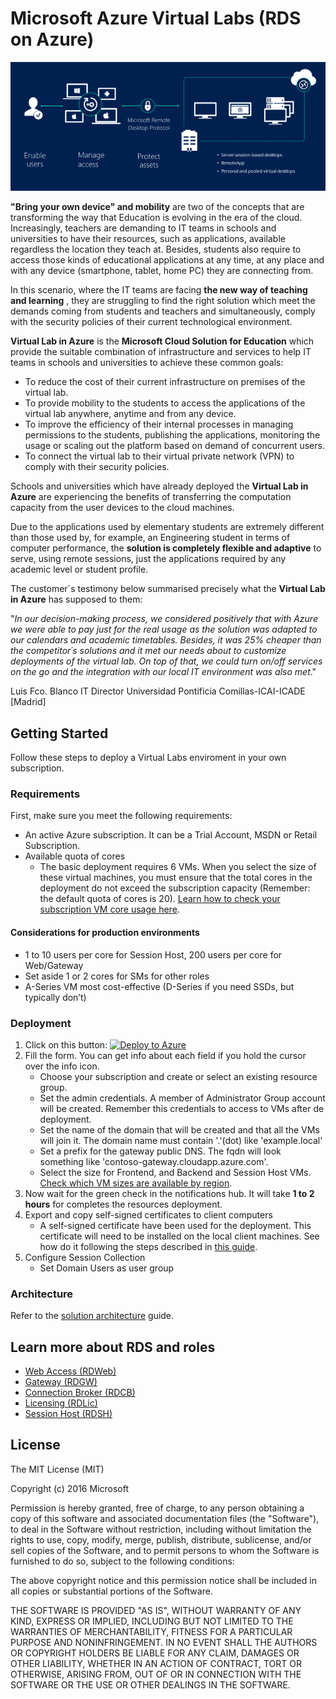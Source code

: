 # **Microsoft Azure Virtual Labs (RDS on Azure)**

![RDS](./Documentation/imagenes/rds-overview.png)

**"Bring your own device" and mobility** are two of the concepts that are transforming the way that Education is evolving in the era of the cloud. Increasingly, teachers are demanding to IT teams in schools and universities to have their resources, such as applications, available regardless the location they teach at. Besides, students also require to access those kinds of educational applications at any time, at any place and with any device (smartphone, tablet, home PC) they are connecting from.

In this scenario, where the IT teams are facing **the new way of teaching and learning** , they are struggling to find the right solution which meet the demands coming from students and teachers and simultaneously, comply with the security policies of their current technological environment.

**Virtual Lab in Azure** is the **Microsoft Cloud Solution for Education** which provide the suitable combination of infrastructure and services to help IT teams in schools and universities to achieve these common goals:

- To reduce the cost of their current infrastructure on premises of the virtual lab.
- To provide mobility to the students to access the applications of the virtual lab anywhere, anytime and from any device.
- To improve the efficiency of their internal processes in managing permissions to the students, publishing the applications, monitoring the usage or scaling out the platform based on demand of concurrent users.
- To connect the virtual lab to their virtual private network (VPN) to comply with their security policies.

Schools and universities which have already deployed the **Virtual Lab in Azure** are experiencing the benefits of transferring the computation capacity from the user devices to the cloud machines.

Due to the applications used by elementary students are extremely different than those used by, for example, an Engineering student in terms of computer performance, the **solution is completely flexible and adaptive** to serve, using remote sessions, just the applications required by any academic level or student profile.

The customer´s testimony below summarised precisely what the **Virtual Lab in Azure** has supposed to them:

&quot;_In our decision-making process, we considered positively that with Azure we were able to pay just for the real usage as the solution was adapted to our calendars and academic timetables. Besides, it was 25% cheaper than the competitor´s solutions and it met our needs about to customize deployments of the virtual lab. On top of that, we could turn on/off services on the go and the integration with our local IT environment was also met_.&quot;

Luis Fco. Blanco
IT Director
Universidad Pontificia Comillas-ICAI-ICADE [Madrid]

## Getting Started

Follow these steps to deploy a Virtual Labs enviroment in your own subscription.

### Requirements

First, make sure you meet the following requirements:

* An active Azure subscription. It can be a Trial Account, MSDN or Retail Subscription.
* Available quota of cores
  * The basic deployment requires 6 VMs. When you select the size of these virtual machines, you must ensure that the total cores in the deployment do not exceed the subscription capacity (Remember: the default quota of cores is 20). [Learn how to check your subscription VM core usage here](https://blogs.msdn.microsoft.com/madan/2016/10/25/check-azure-resource-manager-arm-vm-core-storage-usage-using-powershell/).
  
#### Considerations for production environments

* 1 to 10 users per core for Session Host, 200 users per core for Web/Gateway
* Set aside 1 or 2 cores for SMs for other roles
* A-Series VM most cost-effective (D-Series if you need SSDs, but typically don’t)

### Deployment 

1. Click on this button: [![Deploy to Azure](http://azuredeploy.net/deploybutton.png)](https://portal.azure.com/#create/Microsoft.Template/uri/https%3A%2F%2Fraw.githubusercontent.com%2Fintelequia%2FVirtualLabs%2Fmaster%2Fsimple-architecture%2Frds-base-azuredeploy.json)
2. Fill the form. You can get info about each field if you hold the cursor over the info icon.
   * Choose your subscription and create or select an existing resource group.
   * Set the admin credentials. A member of Administrator Group account will be created. Remember this credentials to access to VMs after de deployment.
   * Set the name of the domain that will be created and that all the VMs will join it. The domain name must contain '.'(dot) like 'example.local'
   * Set a prefix for the gateway public DNS. The fqdn will look something like 'contoso-gateway.cloudapp.azure.com'.
   * Select the size for Frontend, and Backend and Session Host VMs. [Check which VM sizes are available by region](https://azure.microsoft.com/en-us/regions/services/).
3. Now wait for the green check in the notifications hub. It will take **1 to 2 hours** for completes the resources deployment.
4. Export and copy self-signed certificates to client computers
   * A self-signed certificate have been used for the deployment. This certificate will need to be installed on the local client machines. See how do it following the steps described in [this guide](Documentation/UserAccessWebCert.md). 
5. Configure Session Collection
   * Set Domain Users as user group
   
### Architecture

Refer to the [solution architecture](Documentation/SolutionArchitecture.md) guide. 

## Learn more about RDS and roles

* [Web Access (RDWeb)](https://technet.microsoft.com/en-us/library/cc731923)
* [Gateway (RDGW)](https://technet.microsoft.com/en-us/library/cc731150)
* [Connection Broker (RDCB)](https://technet.microsoft.com/en-us/library/cc772245)
* [Licensing (RDLic)](https://technet.microsoft.com/en-us/library/cc725933)
* [Session Host (RDSH)](https://technet.microsoft.com/en-us/library/cc742822)

## License

The MIT License (MIT)

Copyright (c) 2016 Microsoft

Permission is hereby granted, free of charge, to any person obtaining a copy of this software and associated documentation files (the "Software"), to deal in the Software without restriction, including without limitation the rights to use, copy, modify, merge, publish, distribute, sublicense, and/or sell copies of the Software, and to permit persons to whom the Software is furnished to do so, subject to the following conditions:

The above copyright notice and this permission notice shall be included in all copies or substantial portions of the Software.

THE SOFTWARE IS PROVIDED "AS IS", WITHOUT WARRANTY OF ANY KIND, EXPRESS OR IMPLIED, INCLUDING BUT NOT LIMITED TO THE WARRANTIES OF MERCHANTABILITY, FITNESS FOR A PARTICULAR PURPOSE AND NONINFRINGEMENT. IN NO EVENT SHALL THE AUTHORS OR COPYRIGHT HOLDERS BE LIABLE FOR ANY CLAIM, DAMAGES OR OTHER LIABILITY, WHETHER IN AN ACTION OF CONTRACT, TORT OR OTHERWISE, ARISING FROM, OUT OF OR IN CONNECTION WITH THE SOFTWARE OR THE USE OR OTHER DEALINGS IN THE SOFTWARE.
